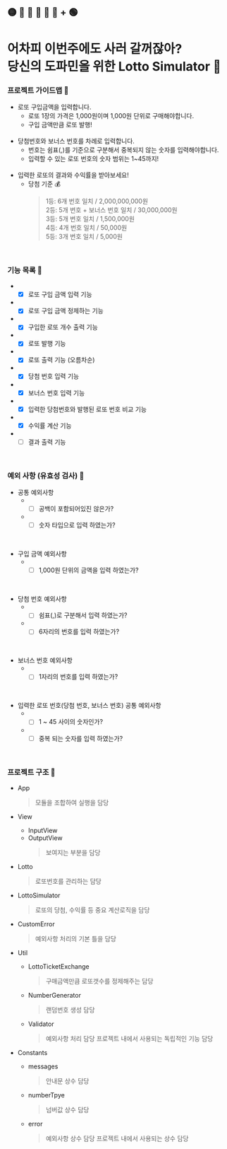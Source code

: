 ## 🟡 🔵 🔴 🔴 🔴 🔴 + 🟢

# 어차피 이번주에도 사러 갈꺼잖아? <br> 당신의 도파민을 위한 Lotto Simulator 🤪

### 프로젝트 가이드맵 📒

- 로또 구입금액을 입력합니다.
  - 로또 1장의 가격은 1,000원이며 1,000원 단위로 구매해야합니다.
  - 구입 금액만큼 로또 발행!  
    <br>
- 당첨번호와 보너스 번호를 차례로 입력합니다.
  - 번호는 쉼표(,)를 기준으로 구분해서 중복되지 않는 숫자를 입력해야합니다.
  - 입력할 수 있는 로또 번호의 숫자 범위는 1~45까지!  
    <br>
- 입력한 로또의 결과와 수익률을 받아보세요!
  - 당첨 기준 💰
    > 1등: 6개 번호 일치 / 2,000,000,000원<br>
    > 2등: 5개 번호 + 보너스 번호 일치 / 30,000,000원<br>
    > 3등: 5개 번호 일치 / 1,500,000원<br>
    > 4등: 4개 번호 일치 / 50,000원<br>
    > 5등: 3개 번호 일치 / 5,000원

<br>

### 기능 목록 📘

- -[x] 로또 구입 금액 입력 기능

- -[x] 로또 구입 금액 정제하는 기능

- -[x] 구입한 로또 개수 출력 기능

- -[x] 로또 발행 기능

- -[x] 로또 출력 기능 (오름차순)

- -[x] 당첨 번호 입력 기능

- -[x] 보너스 번호 입력 기능

- -[x] 입력한 당첨번호와 발행된 로또 번호 비교 기능

- -[x] 수익률 계산 기능

- -[ ] 결과 출력 기능

<br>

### 예외 사항 (유효성 검사) 📕

- 공통 예외사항
  - -[ ] 공백이 포함되어있진 않은가?
  - -[ ] 숫자 타입으로 입력 하였는가?

<br>

- 구입 금액 예외사항
  - -[ ] 1,000원 단위의 금액을 입력 하였는가?

<br>

- 당첨 번호 예외사항
  - -[ ] 쉼표(,)로 구분해서 입력 하였는가?
  - -[ ] 6자리의 번호를 입력 하였는가?

 <br>

- 보너스 번호 예외사항
  - -[ ] 1자리의 번호를 입력 하였는가?

 <br>

- 입력한 로또 번호(당첨 번호, 보너스 번호) 공통 예외사항
  - -[ ] 1 ~ 45 사이의 숫자인가?
  - -[ ] 중복 되는 숫자를 입력 하였는가?

<br>

### 프로젝트 구조 📗

- App

  > 모듈을 조합하여 실행을 담당

- View

  - InputView
  - OutputView
    > 보여지는 부분을 담당

- Lotto

  > 로또번호를 관리하는 담당

- LottoSimulator

  > 로또의 당첨, 수익률 등 중요 계산로직을 담당

- CustomError

  > 예외사항 처리의 기본 틀을 담당

- Util

  - LottoTicketExchange
    > 구매금액만큼 로또갯수를 정제해주는 담당
  - NumberGenerator
    > 랜덤번호 생성 담당
  - Validator
    > 예외사항 처리 담당
    > 프로젝트 내에서 사용되는 독립적인 기능 담당

- Constants
  - messages
    > 안내문 상수 담당
  - numberTpye
    > 넘버값 상수 담당
  - error
    > 예외사항 상수 담당
    > 프로젝트 내에서 사용되는 상수 담당
